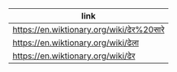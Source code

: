 |link|
|----|
|https://en.wiktionary.org/wiki/ढेर%20सारे|
|https://en.wiktionary.org/wiki/ढेला|
|https://en.wiktionary.org/wiki/ढेर|
